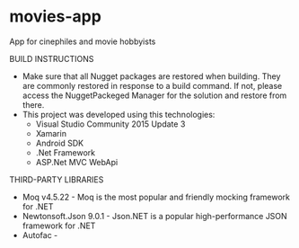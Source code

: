 # movies-app
App for cinephiles and movie hobbyists

BUILD INSTRUCTIONS
* Make sure that all Nugget packages are restored when building. They are commonly restored in response to a build command.
If not, please access the NuggetPackeged Manager for the solution and restore from there.
* This project was developed using this technologies:
	- Visual Studio Community 2015 Update 3
	- Xamarin
	- Android SDK
	- .Net Framework
	- ASP.Net MVC WebApi

THIRD-PARTY LIBRARIES
* Moq v4.5.22 - Moq is the most popular and friendly mocking framework for .NET
* Newtonsoft.Json 9.0.1 - Json.NET is a popular high-performance JSON framework for .NET
* Autofac - 
